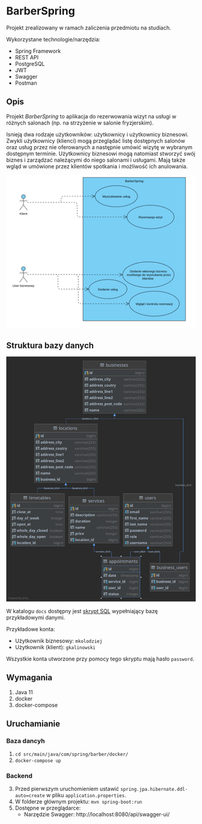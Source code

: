 # BarberSpring #

Projekt zrealizowany w ramach zaliczenia przedmiotu na studiach.

Wykorzystane technologie/narzędzia:
* Spring Framework
* REST API
* PostgreSQL
* JWT
* Swagger
* Postman

## Opis ##

Projekt _BarberSpring_ to aplikacja do rezerwowania wizyt na usługi w różnych salonach (np. na strzyżenie w salonie fryzjerskim).

Isnieją dwa rodzaje użytkowników: użytkownicy i użytkownicy biznesowi.
Zwykli użytkownicy (klienci) mogą przeglądać listę dostępnych salonów oraz usług przez nie oferowanych 
a następnie umówić wizytę w wybranym dostępnym terminie.
Użytkownicy biznesowi mogą natomiast stworzyć swój biznes i zarządzać należącymi do niego salonami i usługami. 
Mają także wgląd w umówione przez klientów spotkania i możliwość ich anulowania.


![Diagram](./docs/uml.png)

## Struktura bazy danych ##

![Struktura bazy danych](./docs/database.png)

W katalogu `docs` dostępny jest [skrypt SQL](./docs/barber_example_data.sql) wypełniający bazę przykładowymi danymi.

Przykładowe konta:
* Użytkownik biznesowy: `mkolodziej`
* Użytkownik (klient): `gkalinowski`

Wszystkie konta utworzone przy pomocy tego skryptu mają hasło `password`.

## Wymagania ##

1. Java 11
2. docker
3. docker-compose

## Uruchamianie ##

### Baza dancyh ###
1. `cd src/main/java/com/spring/barber/docker/`
2. `docker-compose up`
   
### Backend ###
3. Przed pierwszym uruchomieniem ustawić `spring.jpa.hibernate.ddl-auto=create` w pliku `application.properties`.
4. W folderze głównym projektu: `mvn spring-boot:run`
5. Dostępne w przeglądarce:
    * Narzędzie Swagger: http://localhost:8080/api/swagger-ui/
